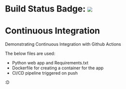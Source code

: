 # Build Status Badge: ![](https://github.com/lirakoze/Ci-Cd-python-webapp/.github/workflows/pipeline/badge.svg)

# Continuous Integration
Demonstrating Continuous Integration with Github Actions

The below files are used:
- Python web app and Requirements.txt
- Dockerfile for creating a container for the app
- CI/CD pipeline triggered on push

:D
